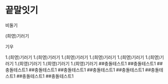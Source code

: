 # 끝말잇기

비둘기

(희영)기러기

기우

1.(희영)기러기
1.(희영)기러기
1.(희영)기러기
1.(희영)기러기
1.(희영)기러기
1.(희영)기러기
1.(희영)기러기
1.(희영)기러기
1.(희영)기러기
##충돌테스트1
##충돌테스트1
##충돌테스트1
##충돌테스트1
##충돌테스트1
##충돌테스트1
##충돌테스트1
##충돌테스트1
##충돌테스트1
##충돌테스트1

